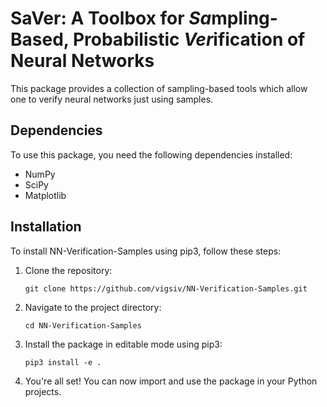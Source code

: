 # SaVer: A Toolbox for *Sa*mpling-Based, Probabilistic *Ver*ification of Neural Networks

This package provides a collection of sampling-based tools which allow one to verify neural networks just using samples. 

## Dependencies

To use this package, you need the following dependencies installed:
- NumPy
- SciPy
- Matplotlib

## Installation

To install NN-Verification-Samples using pip3, follow these steps:

1. Clone the repository:

    ```
    git clone https://github.com/vigsiv/NN-Verification-Samples.git
    ```

2. Navigate to the project directory:

    ```
    cd NN-Verification-Samples
    ```

3. Install the package in editable mode using pip3:

    ```
    pip3 install -e .
    ```

4. You're all set! You can now import and use the package in your Python projects.
